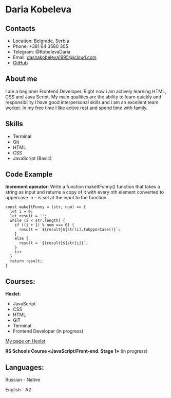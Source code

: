 # Daria Kobeleva

## Contacts
* Location: Belgrade, Serbia
* Phone: +381 64 3580 305
* Telegram: @KobelevaDaria
* Email: dashakobeleva1995@icloud.com
* [GitHub](https://github.com/DariaKobeleva)
## About me
I am a beginner Frontend Developer. Right now i am actively learning HTML, CSS and Java Script. 
My main qualities are the ability to learn quickly and responsibility.I have good interpersonal skills and i am an excellent team worker.
In my free time I like active rest and spend time with family.
## Skills
* Terminal
* Git
* HTML
* CSS
* JavaScript (Basic)
## Code Example
**Increment operator**: Write a function makeItFunny() function that takes a string as input and returns a copy of it with every nth element converted to uppercase. n – is set at the input to the function.
```
const makeItFunny = (str, num) => {
  let i = 0;
  let result = '';
  while (i < str.length) {
    if ((i + 1) % num === 0) {
      result = `${result}${str[i].toUpperCase()}`;
    }
    else {
      result = `${result}${str[i]}`;
    }
    i++
  }
  return result;
}
```
## Courses:
 **Hexlet**:
+ JavaScript
+ CSS
+ HTML
+ GIT
+ Terminal
+ Frontend Developer (in progress)

[My page on Hexlet](https://ru.hexlet.io/u/k_daria)

**RS Schools Course «JavaScript/Front-end. Stage 1»** (in progress)

## Languages:
Russian - Native

English - A2












